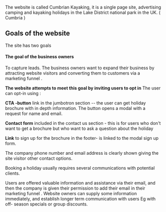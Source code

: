 The website is called Cumbrian Kayaking, it is a single page site,  advertising camping and kayaking  holidays 
in the Lake District national park in the UK.  ( Cumbria ) 



## Goals of the website 

The site has two goals 

#### **The goal of the business owners** 

To capture leads.
The business owners want to expand their business by attracting website visitors and converting them to customers via a marketing funnel .

 **The website attempts to meet this goal by inviting users to opt in**
 The user can opt-in using :

**CTA -button** link in the jumbotron section -- the user can get holiday brochure with in depth information. The  button opens a modal with a request for name and email. 

**Contact form** included in the contact us section - this is for users who don't want to get a brochure but who want to  ask a question about the holiday

**Link** to sign up for the brochure in the footer- is linked to the modal sign up form. 

 The company phone number and email address is clearly shown giving the site visitor other contact options.

 Booking a holiday usually requires several  communications with potential clients.  

 Users are offered valuable information and assistance via their email, and then the company is given their permission to add their email in their marketing   funnel . Website owners can supply some information immediately, and establish longer term communication with users Eg  with off- season specials or group discounts.